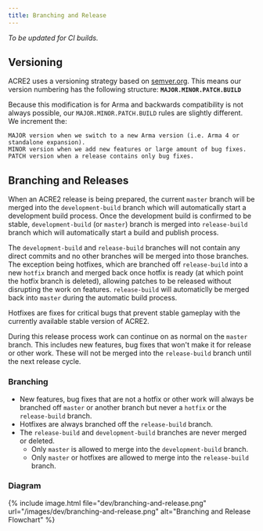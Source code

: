 ```yaml
---
title: Branching and Release
---
```


_To be updated for CI builds._

## Versioning
ACRE2 uses a versioning strategy based on [semver.org](http://semver.org). This means our version numbering has the following structure: **`MAJOR.MINOR.PATCH.BUILD`**

Because this modification is for Arma and backwards compatibility is not always possible, our `MAJOR.MINOR.PATCH.BUILD` rules are slightly different. We increment the:

```
MAJOR version when we switch to a new Arma version (i.e. Arma 4 or standalone expansion).
MINOR version when we add new features or large amount of bug fixes.
PATCH version when a release contains only bug fixes.
```

## Branching and Releases

When an ACRE2 release is being prepared, the current `master` branch will be merged into the `development-build` branch which will automatically start a development build process. Once the development build is confirmed to be stable, `development-build` (or `master`) branch is merged into `release-build` branch which will automatically start a build and publish process.

The `development-build` and `release-build` branches will not contain any direct commits and no other branches will be merged into those branches. The exception being hotfixes, which are branched off `release-build` into a new `hotfix` branch and merged back once hotfix is ready (at which point the hotfix branch is deleted), allowing patches to be released without disrupting the work on features. `release-build` will automaticlly be merged back into `master` during the automatic build process.

Hotfixes are fixes for critical bugs that prevent stable gameplay with the currently available stable version of ACRE2.

During this release process work can continue on as normal on the `master` branch. This includes new features, bug fixes that won't make it for release or other work. These will not be merged into the `release-build` branch until the next release cycle.

### Branching

- New features, bug fixes that are not a hotfix or other work will always be branched off `master` or another branch but never a `hotfix` or the `release-build` branch.
- Hotfixes are always branched off the `release-build` branch.
- The `release-build` and `development-build` branches are never merged or deleted.
    - Only `master` is allowed to merge into the `development-build` branch.
    - Only `master` or hotfixes are allowed to merge into the `release-build` branch.

### Diagram

{% include image.html file="dev/branching-and-release.png" url="/images/dev/branching-and-release.png" alt="Branching and Release Flowchart" %}
